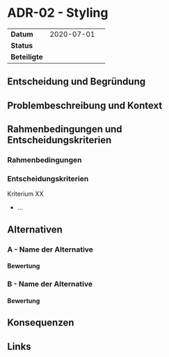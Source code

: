 # ADR-02 - Styling

|                |            |     |
| -------------- | ---------- | --- |
| **Datum**      | 2020-07-01 |
| **Status**     |            |
| **Beteiligte** |            |

## Entscheidung und Begründung

## Problembeschreibung und Kontext

## Rahmenbedingungen und Entscheidungskriterien

### Rahmenbedingungen

### Entscheidungskriterien

Kriterium XX

- ...

## Alternativen

### A - Name der Alternative

#### Bewertung

### B - Name der Alternative

#### Bewertung

## Konsequenzen

## Links
